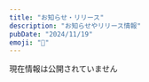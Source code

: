 ```yaml
---
title: "お知らせ・リリース"
description: "お知らせやリリース情報"
pubDate: "2024/11/19"
emoji: "👋"
---
```


現在情報は公開されていません
